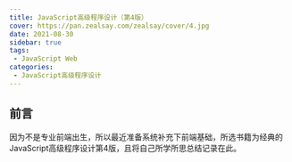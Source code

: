 ```yaml
---
title: JavaScript高级程序设计（第4版）
cover: https://pan.zealsay.com/zealsay/cover/4.jpg
date: 2021-08-30
sidebar: true
tags:
 - JavaScript Web
categories: 
 - JavaScript高级程序设计
---
```


## 前言

因为不是专业前端出生，所以最近准备系统补充下前端基础，所选书籍为经典的JavaScript高级程序设计第4版，且将自己所学所思总结记录在此。